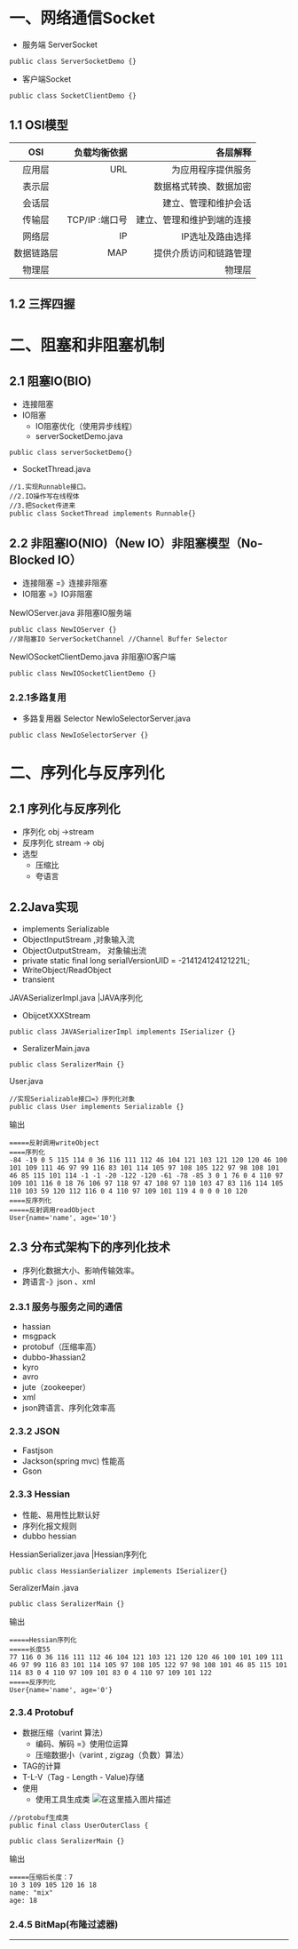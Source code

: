 
# 一、网络通信Socket
* 服务端 ServerSocket
```
public class ServerSocketDemo {}
```

* 客户端Socket
```
public class SocketClientDemo {}
```
## 1.1 OSI模型


| OSI     | 负载均衡依据  |各层解释  |
|:--------:| -------------:|-------------:|
应用层  |URL                         |为应用程序提供服务
表示层|                                  |数据格式转换、数据加密
会话层|                                  |建立、管理和维护会话
传输层|       TCP/IP :端口号   |建立、管理和维护到端的连接
网络层|       IP                        |IP选址及路由选择
数据链路层|    MAP               |提供介质访问和链路管理
物理层|        |物理层

## 1.2 三挥四握
# 二、阻塞和非阻塞机制
## 2.1 阻塞IO(BIO)
* 连接阻塞
* IO阻塞
    * IO阻塞优化（使用异步线程）
    * serverSocketDemo.java
```
public class serverSocketDemo{}
```
* SocketThread.java
```
//1.实现Runnable接口。
//2.IO操作写在线程体
//3.把Socket传进来
public class SocketThread implements Runnable{}
```
## 2.2 非阻塞IO(NIO)（New IO）非阻塞模型（No-Blocked IO）
* 连接阻塞 =》连接非阻塞
* IO阻塞 =》IO非阻塞

NewIOServer.java 非阻塞IO服务端
~~~
public class NewIOServer {}
//非阻塞IO ServerSocketChannel //Channel Buffer Selector
~~~
NewIOSocketClientDemo.java 非阻塞IO客户端
~~~
public class NewIOSocketClientDemo {}
~~~
### 2.2.1多路复用
* 多路复用器 Selector
  NewIoSelectorServer.java
~~~
public class NewIoSelectorServer {}
~~~
# 二、序列化与反序列化
## 2.1 序列化与反序列化
* 序列化 obj ->stream
* 反序列化 stream -> obj
* 选型
    * 压缩比
    * 夸语言

## 2.2Java实现
* implements Serializable
* ObjectInputStream ,对象输入流
* ObjectOutputStream， 对象输出流
* private static final long serialVersionUID = -214124124121221L;
* WriteObject/ReadObject
* transient

JAVASerializerImpl.java  |JAVA序列化
* ObijcetXXXStream
~~~
public class JAVASerializerImpl implements ISerializer {}
~~~
* SeralizerMain.java
~~~
public class SeralizerMain {}
~~~
User.java
~~~
//实现Serializable接口=》序列化对象
public class User implements Serializable {}
~~~
输出
~~~
=====反射调用writeObject
====序列化
-84 -19 0 5 115 114 0 36 116 111 112 46 104 121 103 121 120 120 46 100 101 109 111 46 97 99 116 83 101 114 105 97 108 105 122 97 98 108 101 46 85 115 101 114 -1 -1 -20 -122 -120 -61 -78 -85 3 0 1 76 0 4 110 97 109 101 116 0 18 76 106 97 118 97 47 108 97 110 103 47 83 116 114 105 110 103 59 120 112 116 0 4 110 97 109 101 119 4 0 0 0 10 120 
====反序列化
=====反射调用readObject
User{name='name', age='10'}
~~~
## 2.3 分布式架构下的序列化技术
* 序列化数据大小、影响传输效率。
* 跨语言-》json 、xml
### 2.3.1 服务与服务之间的通信
* hassian
* msgpack
* protobuf（压缩率高）
* dubbo-》hassian2
* kyro
* avro
* jute（zookeeper）
* xml
* json跨语言、序列化效率高
###  2.3.2 JSON
* Fastjson
* Jackson(spring mvc) 性能高
* Gson
### 2.3.3 Hessian
* 性能、易用性比默认好
* 序列化报文规则
* dubbo hessian

HessianSerializer.java |Hessian序列化
~~~
public class HessianSerializer implements ISerializer{}
~~~

SeralizerMain .java
~~~
public class SeralizerMain {}
~~~
输出
~~~
=====Hessian序列化
=====长度55
77 116 0 36 116 111 112 46 104 121 103 121 120 120 46 100 101 109 111 46 97 99 116 83 101 114 105 97 108 105 122 97 98 108 101 46 85 115 101 114 83 0 4 110 97 109 101 83 0 4 110 97 109 101 122 
=====反序列化
User{name='name', age='0'}
~~~

### 2.3.4 Protobuf
* 数据压缩（varint 算法）
    * 编码、解码 =》使用位运算
    * 压缩数据小（varint , zigzag（负数）算法）
* TAG的计算
* T-L-V（Tag - Length - Value)存储
* 使用
    * 使用工具生成类 ![在这里插入图片描述](https://img-blog.csdnimg.cn/194b6dc0c7204666b93e4c561456d776.png)
~~~
//protobuf生成类
public final class UserOuterClass {
~~~

~~~
public class SeralizerMain {}
~~~
输出
~~~
=====压缩后长度：7
10 3 109 105 120 16 18 
name: "mix"
age: 18
~~~
### 2.4.5 BitMap(布隆过滤器)
---